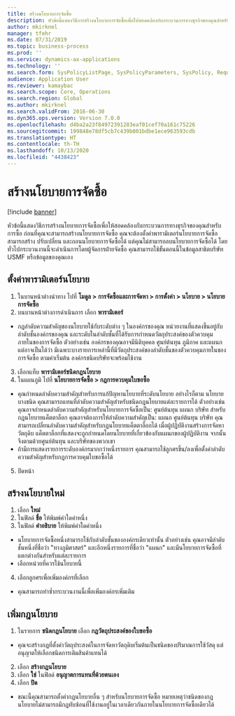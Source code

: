 ```yaml
---
title: สร้างนโยบายการจัดซื้อ
description: หัวข้อนี้แสดงวิธีการสร้างนโยบายการจัดซื้อเพื่อให้สอดคล้องกับกระบวนการทางธุรกิจของคุณสำหรับการซื้อ
author: mkirknel
manager: tfehr
ms.date: 07/31/2019
ms.topic: business-process
ms.prod: ''
ms.service: dynamics-ax-applications
ms.technology: ''
ms.search.form: SysPolicyListPage, SysPolicyParameters, SysPolicy, RequisitionPurposeRule
audience: Application User
ms.reviewer: kamaybac
ms.search.scope: Core, Operations
ms.search.region: Global
ms.author: mkirknel
ms.search.validFrom: 2016-06-30
ms.dyn365.ops.version: Version 7.0.0
ms.openlocfilehash: d4ba2a23f84972391283eaf01cef70a161c75226
ms.sourcegitcommit: 199848e78df5cb7c439b001bdbe1ece963593cdb
ms.translationtype: HT
ms.contentlocale: th-TH
ms.lasthandoff: 10/13/2020
ms.locfileid: "4438423"
---
```

# <a name="create-purchasing-policies"></a>สร้างนโยบายการจัดซื้อ

[!include [banner](../../includes/banner.md)]

หัวข้อนี้แสดงวิธีการสร้างนโยบายการจัดซื้อเพื่อให้สอดคล้องกับกระบวนการทางธุรกิจของคุณสำหรับการซื้อ ก่อนที่คุณจะสามารถสร้างนโยบายการจัดซื้อ คุณจะต้องตั้งค่าพารามิเตอร์นโยบายการจัดซื้อ สามารถสร้าง ปรับเปลี่ยน และถอนนโยบายการจัดซื้อได้ แต่คุณไม่สามารถลบนโยบายการจัดซื้อได้ โดยทั่วไปกระบวนงานนี้จะดำเนินการโดยผู้จัดการฝ่ายจัดซื้อ คุณสามารถใช้ขั้นตอนนี้ในข้อมูลสาธิตบริษัท USMF หรือข้อมูลของคุณเอง 


## <a name="set-up-policy-parameters"></a>ตั้งค่าพารามิเตอร์นโยบาย
1. ในบานหน้าต่างนำทาง ไปที่ **โมดูล > การจัดซื้อและการจัดหา > การตั้งค่า > นโยบาย > นโยบายการจัดซื้อ**
2. บนบานหน้าต่างการดำเนินการ เลือก **พารามิเตอร์**
- กฎลำดับความสำคัญของนโยบายใช้กับระดับต่าง ๆ ในองค์กรของคุณ  หน่วยงานที่แสดงขึ้นอยู่กับลำดับชั้นองค์กรของคุณ และระดับในลำดับชั้นที่ได้รับการกำหนดวัตถุประสงค์ของตัวควบคุมภายในของการจัดซื้อ ตัวอย่างเช่น องค์กรของคุณอาจมีนิติบุคคล ศูนย์ต้นทุน ภูมิภาค และแผนก แต่อาจเป็นได้ว่า มีเฉพาะบางรายการเหล่านี้ที่มีวัตถุประสงค์ของลำดับชั้นของตัวควบคุมภายในของการจัดซื้อ ตามค่าเริ่มต้น องค์กรชนิดบริษัทจะพร้อมใช้งาน  
3. เลือกแท็บ **พารามิเตอร์ชนิดกฎนโยบาย**
4. ในแผนภูมิ ไปที่ **นโยบายการจัดซื้อ > กฎการควบคุมใบขอซื้อ**
- คุณกำหนดลำดับความสำคัญสำหรับการแก้ปัญหานโยบายที่ระดับนโยบาย อย่างไรก็ตาม นโยบายบางชนิด คุณสามารถแทนที่ลำดับความสำคัญสำหรับชนิดกฎนโยบายแต่ละรายการได้ ตัวอย่างเช่น คุณอาจกำหนดลำดับความสำคัญสำหรับนโยบายการจัดซื้อเป็น: ศูนย์ต้นทุน แผนก บริษัท สำหรับกฎนโยบายแค็ตตาล็อก คุณอาจต้องการให้ลำดับความสำคัญเป็น: แผนก ศูนย์ต้นทุน บริษัท คุณสามารถเปลี่ยนลำดับความสำคัญสำหรับกฎนโยบายแค็ตตาล็อกได้ เมื่อผู้ปฏิบัติงานสร้างการจัดหาวัตถุดิบ แค็ตตาล็อกที่แสดงจะถูกกำหนดโดยนโยบายที่เกี่ยวข้องกับแผนกของผู้ปฏิบัติงาน จากนั้นจึงตามด้วยศูนย์ต้นทุน และบริษัทของพวกเขา  
- ถ้ามีการแสดงรายการระดับองค์กรมากกว่าหนึ่งรายการ คุณสามารถใช้ลูกศรขึ้น/ลงเพื่อตั้งค่าลำดับความสำคัญสำหรับกฎการควบคุมใบขอซื้อได้  
5. ปิดหน้า

## <a name="create-a-new-policy"></a>สร้างนโยบายใหม่
1. เลือก **ใหม่**
2. ในฟิลด์ **ชื่อ** ให้พิมพ์ค่าใดค่าหนึ่ง
3. ในฟิลด์ **คำอธิบาย** ให้พิมพ์ค่าใดค่าหนึ่ง
- นโยบายการจัดซื้อหนึ่งสามารถใช้กับลำดับชั้นขององค์กรเดียวเท่านั้น  ตัวอย่างเช่น คุณอาจมีลำดับชั้นหนึ่งที่ชื่อว่า "ทางภูมิศาสตร์" และอีกหนึ่งรายการที่ชื่อว่า "แผนก" และมีนโยบายการจัดซื้อที่แตกต่างกันสำหรับแต่ละรายการ  
- เลือกหน่วยที่ควรใช้นโยบายนี้  
4. เลือกลูกศรเพื่อเพิ่มองค์กรที่เลือก
- คุณสามารถทำซ้ำกระบวนงานนี้เพื่อเพิ่มองค์กรเพิ่มเติม  

## <a name="add-a-policy-rule"></a>เพิ่มกฎนโยบาย
1. ในรายการ **ชนิดกฎนโยบาย** เลือก **กฎวัตถุประสงค์ของใบขอซื้อ**
- คุณจะสร้างกฎที่ตั้งค่าวัตถุประสงค์ในการจัดหาวัตถุดิบเริ่มต้นเป็นชนิดของปริมาณการใช้วัสดุ แต่อนุญาตให้เลือกชนิดการเติมสินค้าแทนได้  
2. เลือก **สร้างกฎนโยบาย**
3. เลือก **ใช่** ในฟิลด์ **อนุญาตการแทนที่ด้วยตนเอง**
4. เลือก **ปิด**
- ขณะนี้คุณสามารถตั้งค่ากฎนโยบายอื่น ๆ สำหรับนโยบายการจัดซื้อ  หมายเหตุว่าชนิดของกฎนโยบายไม่สามารถมีกฎทับซ้อนที่ใช้งานอยู่ในเวลาเดียวกันภายในนโยบายการจัดซื้อเดียวได้  


